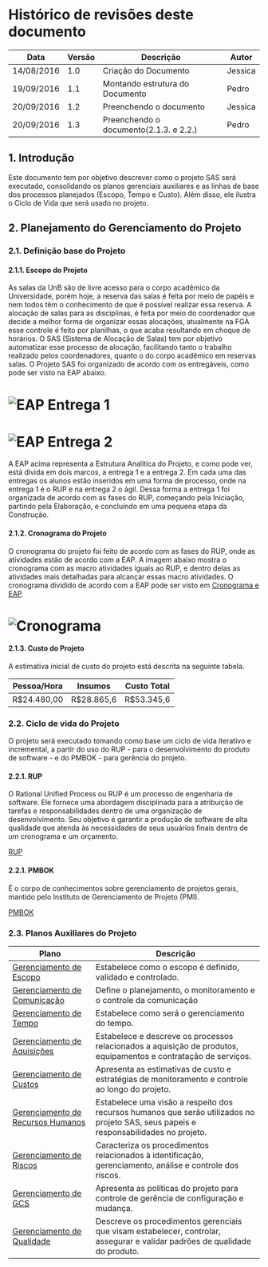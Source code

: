 # Histórico de revisões deste documento

|Data|Versão|Descrição|Autor|
|----|------|---------|-------|
| 14/08/2016| 1.0 |Criação do Documento |Jessica |
| 19/09/2016| 1.1 |Montando estrutura do Documento |Pedro |
| 20/09/2016| 1.2 |Preenchendo o documento| Jessica |
| 20/09/2016| 1.3 |Preenchendo o documento(2.1.3. e 2.2.)|Pedro |

## 1. Introdução

Este documento tem por objetivo descrever como o projeto SAS será executado, consolidando os planos gerenciais auxiliares e as linhas de base dos processos planejados (Escopo, Tempo e Custo). Além disso, ele ilustra o Ciclo de Vida que será usado no projeto.

## 2. Planejamento do Gerenciamento do Projeto

### 2.1. Definição base do Projeto
#### 2.1.1. Escopo do Projeto

As salas da UnB são de livre acesso para o corpo acadêmico da Universidade, porém hoje, a reserva das salas é feita por meio de papéis e nem todos têm o conhecimento de que é possível realizar essa reserva. A alocação de salas para as disciplinas, é feita por meio do coordenador que decide a melhor forma de organizar essas alocações, atualmente na FGA esse controle é feito por planilhas, o que acaba resultando em choque de horários. O SAS (Sistema de Alocação de Salas) tem por objetivo automatizar esse processo de alocação, facilitando tanto o trabalho realizado pelos coordenadores, quanto o do corpo acadêmico em reservas salas.
O Projeto SAS foi organizado de acordo com os entregáveis, como pode ser visto na EAP abaixo.

# ![EAP Entrega 1](https://raw.githubusercontent.com/wiki/fga-gpp-mds/2016.2-SAS_FGA/img/EAP_Entrega1v4.png) 
# ![EAP Entrega 2](https://raw.githubusercontent.com/wiki/fga-gpp-mds/2016.2-SAS_FGA/img/EAP_Entrega2v4.png)

A EAP acima representa a Estrutura Analítica do Projeto, e como pode ver, está divida em dois marcos, a entrega 1 e a entrega 2.
Em cada uma das entregas os alunos estão inseridos em uma forma de processo, onde na entrega 1 é o RUP e na entrega 2 o ágil. Dessa forma a entrega 1 foi organizada de acordo com as fases do RUP, começando pela Iniciação, partindo pela Elaboração, e concluindo em uma pequena etapa da Construção.

#### 2.1.2. Cronograma do Projeto
O cronograma do projeto foi feito de acordo com as fases do RUP, onde as atividades estão de acordo com a EAP. A imagem abaixo mostra o cronograma com as macro atividades iguais ao RUP, e dentro delas as atividades mais detalhadas para alcançar essas macro atividades. O cronograma dividido de acordo com a EAP pode ser visto em [Cronograma e EAP](https://www.smartapp.com/gantterforgoogledrive/index.html?fileID=0BwIEjFLG3J84clROcXdXUlh2Snc).

# ![Cronograma](https://raw.githubusercontent.com/wiki/fga-gpp-mds/2016.2-SAS_FGA/img/CronogramaEAP.png)

#### 2.1.3. Custo do Projeto

A estimativa inicial de custo do projeto está descrita na seguinte tabela.

|Pessoa/Hora|Insumos|Custo Total|
|-----------|-------|-----------|
|R$24.480,00|R$28.865,6|R$53.345,6|

### 2.2. Ciclo de vida do Projeto

O projeto será executado tomando como base um ciclo de vida iterativo e incremental, a partir do uso do RUP - para o desenvolvimento do produto de software - e do PMBOK - para gerência do projeto.

#### 2.2.1. RUP
O Rational Unified Process ou RUP é um processo de engenharia de software. Ele fornece uma abordagem disciplinada para a atribuição de tarefas e responsabilidades dentro de uma organização de desenvolvimento. Seu objetivo é garantir a produção de software de alta qualidade que atenda às necessidades de seus usuários finais dentro de um cronograma e um orçamento.

[RUP](http://sce.uhcl.edu/helm/rationalunifiedprocess/)

#### 2.2.1. PMBOK
É o corpo de conhecimentos sobre gerenciamento de projetos gerais, mantido pelo Instituto de Gerenciamento de Projeto (PMI).

[PMBOK](http://www.pmi.org/pmbok-guide-standards)

### 2.3. Planos Auxiliares do Projeto

|Plano|Descrição|
|-----|---------|
|[Gerenciamento de Escopo](https://github.com/fga-gpp-mds/2016.2-SAS_FGA/wiki/Gerenciamento-de-Escopo)|Estabelece como o escopo é definido, validado e controlado. |
|[Gerenciamento de Comunicação](https://github.com/fga-gpp-mds/2016.2-SAS_FGA/wiki/Gerenciamento-de-Comunica%C3%A7%C3%A3o)|Define o planejamento, o monitoramento e o controle da comunicação|
|[Gerenciamento de Tempo](https://github.com/fga-gpp-mds/2016.2-SAS_FGA/wiki/Gerenciamento-de-Tempo)|Estabelece como será o gerenciamento do tempo.|
|[Gerenciamento de Aquisições](https://github.com/fga-gpp-mds/2016.2-SAS_FGA/wiki/Gerenciamento-de-Aquisi%C3%A7%C3%B5es)|Estabelece e descreve os processos relacionados a aquisição de produtos, equipamentos e contratação de serviços.|
|[Gerenciamento de Custos](https://github.com/fga-gpp-mds/2016.2-SAS_FGA/wiki/Gerenciamento-de-Custos)|Apresenta as estimativas de custo e estratégias de monitoramento e controle ao longo do projeto.|
|[Gerenciamento de Recursos Humanos](https://github.com/fga-gpp-mds/2016.2-SAS_FGA/wiki/Gerenciamento-de-Recursos-Humanos)|Estabelece uma visão a respeito dos recursos humanos que serão utilizados no projeto SAS, seus papeis e responsabilidades no projeto.|
|[Gerenciamento de Riscos](https://github.com/fga-gpp-mds/2016.2-SAS_FGA/wiki/Gerenciamento-de-Riscos)|Caracteriza os procedimentos relacionados à identificação, gerenciamento, análise e controle dos riscos.|
|[Gerenciamento de GCS](https://github.com/fga-gpp-mds/2016.2-SAS_FGA/wiki/Plano-de-Ger%C3%AAncia-de-Configura%C3%A7%C3%A3o-de-Software)|Apresenta as políticas do projeto para controle de gerência de configuração e mudança.|
|[Gerenciamento de Qualidade](https://github.com/fga-gpp-mds/2016.2-SAS_FGA/wiki/Gerenciamento-de-Qualidade)|Descreve os procedimentos gerenciais que visam estabelecer, controlar, assegurar e validar padrões de qualidade do produto.|